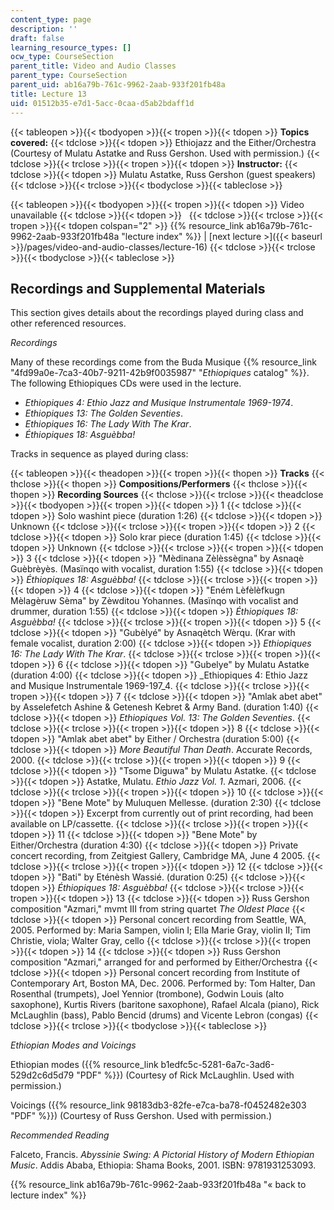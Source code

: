 ```yaml
---
content_type: page
description: ''
draft: false
learning_resource_types: []
ocw_type: CourseSection
parent_title: Video and Audio Classes
parent_type: CourseSection
parent_uid: ab16a79b-761c-9962-2aab-933f201fb48a
title: Lecture 13
uid: 01512b35-e7d1-5acc-0caa-d5ab2bdaff1d
---
```

{{< tableopen >}}{{< tbodyopen >}}{{< tropen >}}{{< tdopen >}}
**Topics covered:**
{{< tdclose >}}{{< tdopen >}}
Ethiojazz and the Either/Orchestra    
(Courtesy of Mulatu Astatke and Russ Gershon. Used with permission.)
{{< tdclose >}}{{< trclose >}}{{< tropen >}}{{< tdopen >}}
**Instructor:**
{{< tdclose >}}{{< tdopen >}}
Mulatu Astatke, Russ Gershon (guest speakers)
{{< tdclose >}}{{< trclose >}}{{< tbodyclose >}}{{< tableclose >}}

{{< tableopen >}}{{< tbodyopen >}}{{< tropen >}}{{< tdopen >}}
Video unavailable
{{< tdclose >}}{{< tdopen >}}
 
{{< tdclose >}}{{< trclose >}}{{< tropen >}}{{< tdopen colspan="2" >}}
{{% resource_link ab16a79b-761c-9962-2aab-933f201fb48a "lecture index" %}} | \[next lecture >\]({{< baseurl >}}/pages/video-and-audio-classes/lecture-16)
{{< tdclose >}}{{< trclose >}}{{< tbodyclose >}}{{< tableclose >}}

## Recordings and Supplemental Materials

This section gives details about the recordings played during class and other referenced resources.

*Recordings*

Many of these recordings come from the Buda Musique {{% resource_link "4fd99a0e-7ca3-40b7-9211-42b9f0035987" "*Ethiopiques* catalog" %}}. The following Ethiopiques CDs were used in the lecture.

- *Ethiopiques 4: Ethio Jazz and Musique Instrumentale 1969-1974*.
- *Ethiopiques 13: The Golden Seventies*.
- *Ethiopiques 16: The Lady With The Krar*.
- *Éthiopiques 18: Asguèbba!*

Tracks in sequence as played during class:

{{< tableopen >}}{{< theadopen >}}{{< tropen >}}{{< thopen >}}
**Tracks**
{{< thclose >}}{{< thopen >}}
**Compositions/Performers**
{{< thclose >}}{{< thopen >}}
**Recording Sources**
{{< thclose >}}{{< trclose >}}{{< theadclose >}}{{< tbodyopen >}}{{< tropen >}}{{< tdopen >}}
1
{{< tdclose >}}{{< tdopen >}}
Solo washint piece (duration 1:26)
{{< tdclose >}}{{< tdopen >}}
Unknown
{{< tdclose >}}{{< trclose >}}{{< tropen >}}{{< tdopen >}}
2
{{< tdclose >}}{{< tdopen >}}
Solo krar piece (duration 1:45)
{{< tdclose >}}{{< tdopen >}}
Unknown
{{< tdclose >}}{{< trclose >}}{{< tropen >}}{{< tdopen >}}
3
{{< tdclose >}}{{< tdopen >}}
"Mèdinana Zèlèssègna" by Asnaqè Guèbrèyès. (Masïnqo with vocalist, duration 1:55)
{{< tdclose >}}{{< tdopen >}}
*Éthiopiques 18: Asguèbba!*
{{< tdclose >}}{{< trclose >}}{{< tropen >}}{{< tdopen >}}
4
{{< tdclose >}}{{< tdopen >}}
"Eném Lèfèlèfkugn Mèlagèruw Sèma" by Zèwditou Yohannes. (Masïnqo with vocalist and drummer, duration 1:55)
{{< tdclose >}}{{< tdopen >}}
*Éthiopiques 18: Asguèbba!*
{{< tdclose >}}{{< trclose >}}{{< tropen >}}{{< tdopen >}}
5
{{< tdclose >}}{{< tdopen >}}
"Gubèlyé" by Asnaqètch Wèrqu. (Krar with female vocalist, duration 2:00)
{{< tdclose >}}{{< tdopen >}}
*Ethiopiques 16: The Lady With The Krar*.
{{< tdclose >}}{{< trclose >}}{{< tropen >}}{{< tdopen >}}
6
{{< tdclose >}}{{< tdopen >}}
"Gubelye" by Mulatu Astatke (duration 4:00)
{{< tdclose >}}{{< tdopen >}}
\_Ethiopiques 4: Ethio Jazz and Musique Instrumentale 1969-197\_4.
{{< tdclose >}}{{< trclose >}}{{< tropen >}}{{< tdopen >}}
7
{{< tdclose >}}{{< tdopen >}}
"Amlak abet abet" by Asselefetch Ashine & Getenesh Kebret & Army Band. (duration 1:40)
{{< tdclose >}}{{< tdopen >}}
*Ethiopiques Vol. 13: The Golden Seventies*.
{{< tdclose >}}{{< trclose >}}{{< tropen >}}{{< tdopen >}}
8
{{< tdclose >}}{{< tdopen >}}
"Amlak abet abet" by Either / Orchestra (duration 5:00)
{{< tdclose >}}{{< tdopen >}}
*More Beautiful Than Death*. Accurate Records, 2000.
{{< tdclose >}}{{< trclose >}}{{< tropen >}}{{< tdopen >}}
9
{{< tdclose >}}{{< tdopen >}}
"Tsome Diguwa" by Mulatu Astatke.
{{< tdclose >}}{{< tdopen >}}
Astatke, Mulatu. *Ethio Jazz Vol. 1*. Azmari, 2006.
{{< tdclose >}}{{< trclose >}}{{< tropen >}}{{< tdopen >}}
10
{{< tdclose >}}{{< tdopen >}}
"Bene Mote" by Muluquen Mellesse. (duration 2:30)
{{< tdclose >}}{{< tdopen >}}
Excerpt from currently out of print recording, had been available on LP/cassette.
{{< tdclose >}}{{< trclose >}}{{< tropen >}}{{< tdopen >}}
11
{{< tdclose >}}{{< tdopen >}}
"Bene Mote" by Either/Orchestra (duration 4:30)
{{< tdclose >}}{{< tdopen >}}
Private concert recording, from Zeitgiest Gallery, Cambridge MA, June 4 2005.
{{< tdclose >}}{{< trclose >}}{{< tropen >}}{{< tdopen >}}
12
{{< tdclose >}}{{< tdopen >}}
"Bati" by Eténèsh Wassié. (duration 0:25)
{{< tdclose >}}{{< tdopen >}}
*Éthiopiques 18: Asguèbba!*
{{< tdclose >}}{{< trclose >}}{{< tropen >}}{{< tdopen >}}
13
{{< tdclose >}}{{< tdopen >}}
Russ Gershon composition "Azmari," mvmt III from string quartet *The Oldest Place*
{{< tdclose >}}{{< tdopen >}}
Personal concert recording from Seattle, WA, 2005. Performed by: Maria Sampen, violin I; Ella Marie Gray, violin II; Tim Christie, viola; Walter Gray, cello
{{< tdclose >}}{{< trclose >}}{{< tropen >}}{{< tdopen >}}
14
{{< tdclose >}}{{< tdopen >}}
Russ Gershon composition "Azmari," arranged for and performed by Either/Orchestra
{{< tdclose >}}{{< tdopen >}}
Personal concert recording from Institute of Contemporary Art, Boston MA, Dec. 2006. Performed by: Tom Halter, Dan Rosenthal (trumpets), Joel Yennior (trombone), Godwin Louis (alto saxophone), Kurtis Rivers (baritone saxophone), Rafael Alcala (piano), Rick McLaughlin (bass), Pablo Bencid (drums) and Vicente Lebron (congas)
{{< tdclose >}}{{< trclose >}}{{< tbodyclose >}}{{< tableclose >}}

*Ethiopian Modes and Voicings*

Ethiopian modes ({{% resource_link b1edfc5c-5281-6a7c-3ad6-529d2c6d5d79 "PDF" %}}) (Courtesy of Rick McLaughlin. Used with permission.)

Voicings ({{% resource_link 98183db3-82fe-e7ca-ba78-f0452482e303 "PDF" %}}) (Courtesy of Russ Gershon. Used with permission.)

*Recommended Reading*

Falceto, Francis. *Abyssinie Swing: A Pictorial History of Modern Ethiopian Music*. Addis Ababa, Ethiopia: Shama Books, 2001. ISBN: 9781931253093.

{{% resource_link ab16a79b-761c-9962-2aab-933f201fb48a "« back to lecture index" %}}